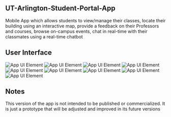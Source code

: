 ## UT-Arlington-Student-Portal-App
Mobile App which allows students to view/manage their classes, locate their building using an interactive map, provide a feedback on their Professors and courses, browse on-campus events, chat in real-time with their classmates using a real-time chatbot

## User Interface
![App UI Element](/Screenshots/Screenshot_login.png)
![App UI Element](/Screenshots/Screenshot_dashboard.png)
![App UI Element](/Screenshots/Screenshot_anouncements.png)
![App UI Element](/Screenshots/Screenshot_enrolled_courses.png)
![App UI Element](/Screenshots/Screenshot_course_details.png)
![App UI Element](/Screenshots/Screenshot_course_feedback.png)
![App UI Element](/Screenshots/Screenshot_course_details.png)
![App UI Element](/Screenshots/Screenshot_instructors_list.png)
![App UI Element](/Screenshots/Screenshot_instructor_location.png)




## Notes

This version of the app is not intended to be published or commercialized. It is just a prototype that will be adjusted and improved in its future versions
